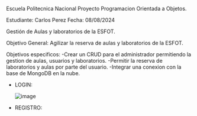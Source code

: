Escuela Politecnica Nacional
Proyecto Programacion Orientada a Objetos.

Estudiante: Carlos Perez          Fecha: 08/08/2024

Gestión de Aulas y laboratorios de la ESFOT.

Objetivo General: Agilizar la reserva de aulas y laboratorios de la ESFOT. 

Objetivos especificos: 
-Crear un CRUD para el administrador permitiendo la gestion de aulas, usuarios y laboratorios.
-Permitir la reserva de laboratorios y aulas por parte del usuario.
-Integrar una conexion con la base de MongoDB en la nube.

- LOGIN:
  
  ![image](https://github.com/user-attachments/assets/9449eb67-f203-4631-a4c1-d65eeac934d1)

- REGISTRO:
